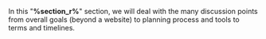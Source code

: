 In this "**%section_r%**" section, we will deal with the many discussion points from overall goals (beyond a website) to planning process and tools to terms and timelines.  